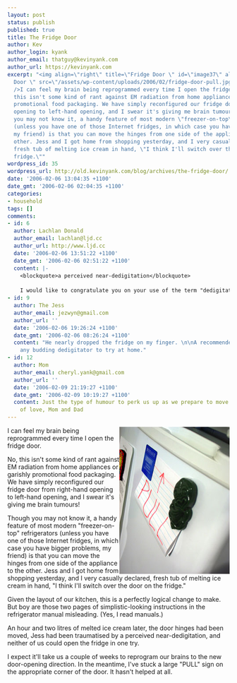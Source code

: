 ```yaml
---
layout: post
status: publish
published: true
title: The Fridge Door
author: Kev
author_login: kyank
author_email: thatguy@kevinyank.com
author_url: https://kevinyank.com
excerpt: "<img align=\"right\" title=\"Fridge Door \" id=\"image37\" alt=\"Fridge
  Door \" src=\"/assets/wp-content/uploads/2006/02/fridge-door-pull.jpg\"
  />I can feel my brain being reprogrammed every time I open the fridge door.\r\n\r\nNo,
  this isn't some kind of rant against EM radiation from home appliances or garishly
  promotional food packaging. We have simply reconfigured our fridge door from right-hand
  opening to left-hand opening, and I swear it's giving me brain tumours!\r\n\r\nThough
  you may not know it, a handy feature of most modern \"freezer-on-top\" refrigerators
  (unless you have one of those Internet fridges, in which case you have bigger problems,
  my friend) is that you can move the hinges from one side of the appliance to the
  other. Jess and I got home from shopping yesterday, and I very casually declared,
  fresh tub of melting ice cream in hand, \"I think I'll switch over the door on the
  fridge.\""
wordpress_id: 35
wordpress_url: http://old.kevinyank.com/blog/archives/the-fridge-door/
date: '2006-02-06 13:04:35 +1100'
date_gmt: '2006-02-06 02:04:35 +1100'
categories:
- household
tags: []
comments:
- id: 6
  author: Lachlan Donald
  author_email: lachlan@ljd.cc
  author_url: http://www.ljd.cc
  date: '2006-02-06 13:51:22 +1100'
  date_gmt: '2006-02-06 02:51:22 +1100'
  content: |-
    <blockquote>a perceived near-dedigitation</blockquote>

    I would like to congratulate you on your use of the term "dedigitation" :) How did you manage to nearly lop off a finger with a fridge?
- id: 9
  author: The Jess
  author_email: jezwyn@gmail.com
  author_url: ''
  date: '2006-02-06 19:26:24 +1100'
  date_gmt: '2006-02-06 08:26:24 +1100'
  content: "He nearly dropped the fridge on my finger. \n\nA recommended method for
    any budding dedigitator to try at home."
- id: 12
  author: Mom
  author_email: cheryl.yank@gmail.com
  author_url: ''
  date: '2006-02-09 21:19:27 +1100'
  date_gmt: '2006-02-09 10:19:27 +1100'
  content: Just the type of humour to perk us up as we prepare to move back to Canada.  Lots
    of love, Mom and Dad
---
```

<p><img align="right" title="Fridge Door " id="image37" alt="Fridge Door " src="/assets/wp-content/uploads/2006/02/fridge-door-pull.jpg" />I can feel my brain being reprogrammed every time I open the fridge door.</p>
<p>No, this isn't some kind of rant against EM radiation from home appliances or garishly promotional food packaging. We have simply reconfigured our fridge door from right-hand opening to left-hand opening, and I swear it's giving me brain tumours!</p>
<p>Though you may not know it, a handy feature of most modern "freezer-on-top" refrigerators (unless you have one of those Internet fridges, in which case you have bigger problems, my friend) is that you can move the hinges from one side of the appliance to the other. Jess and I got home from shopping yesterday, and I very casually declared, fresh tub of melting ice cream in hand, "I think I'll switch over the door on the fridge."<a id="more"></a><a id="more-35"></a></p>
<p>Given the layout of our kitchen, this is a perfectly logical change to make. But boy are those two pages of simplistic-looking instructions in the refrigerator manual misleading. (Yes, I read manuals.)</p>
<p>An hour and two litres of melted ice cream later, the door hinges had been moved, Jess had been traumatised by a perceived near-dedigitation, and neither of us could open the fridge in one try.</p>
<p>I expect it'll take us a couple of weeks to reprogram our brains to the new door-opening direction. In the meantime, I've stuck a large "PULL" sign on the appropriate corner of the door. It hasn't helped at all.</p>
